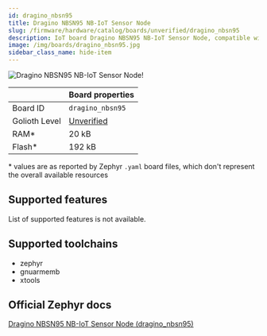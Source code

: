 ```yaml
---
id: dragino_nbsn95
title: Dragino NBSN95 NB-IoT Sensor Node
slug: /firmware/hardware/catalog/boards/unverified/dragino_nbsn95
description: IoT board Dragino NBSN95 NB-IoT Sensor Node, compatible with Golioth at unverified level.
image: /img/boards/dragino_nbsn95.jpg
sidebar_class_name: hide-item
---
```


[//]: # (This is an auto-generated file, do not edit! Changes to it will be lost upon re-generation)

![Dragino NBSN95 NB-IoT Sensor Node!](/img/boards/dragino_nbsn95.jpg "Dragino NBSN95 NB-IoT Sensor Node")

|                | Board properties     |
| -------------  | -------------------- |
| Board ID       | `dragino_nbsn95` |
| Golioth Level  | [Unverified](/firmware/hardware#unverified-boards) |
| RAM*           | 20 kB |
| Flash*         | 192 kB |

\* values are as reported by Zephyr `.yaml` board files, which don't represent the overall available resources



## Supported features

List of supported features is not available.

## Supported toolchains

* zephyr
* gnuarmemb
* xtools

## Official Zephyr docs

[Dragino NBSN95 NB-IoT Sensor Node (dragino_nbsn95)](https://docs.zephyrproject.org/latest/boards/dragino/nbsn95/doc/index.html)
